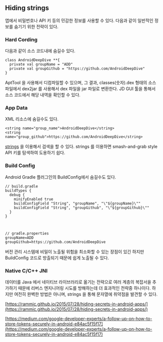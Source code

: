 ## Hiding strings

앱에서 비밀번호나 API 키 등의 민감한 정보를 사용할 수 있다. 다음과 같이 일반적인 정보를 숨기기 위한 전략이 있다.

### Hard Cording

다음과 같이 소스 코드내에 숨길수 있다.

    class AndroidDeepDive **{
      private val groupName = "ADD"
      private val groupGithub = "https://github.com/AndroidDeepDive"
    }

AptTool 을 사용해서 디컴파일할 수 있으며, 그 결과, classes(숫자).dex 형태의 소스파일에서 dex2jar 를 사용해서 dex 파일을 jar 파일로 변환한다. JD GUI 툴을 통해서 소스 코드에서 해당 내역을 확인할 수 있다.

### App Data

XML 리소스에 숨길수도 있다. 

    <string name="group_name">AndroidDeepDive</string>
    <string name="group_github">https://github.com/AndroidDeepDive</string>

[strings](https://en.wikipedia.org/wiki/Strings_(Unix)) 을 이용해서 검색을 할 수 있다. strings 를 이용하면 smash-and-grab style API 키를 탐색하여 도용하기 쉽다.

### Build Config

Android Gradle 플러그인의 BuildConfig에서 숨길수도 있다.

    // build.gradle
    buildTypes {
      debug {
        minifyEnabled true
        buildConfigField "String", "groupName", "\"${groupName}\""
        buildConfigField "String", "groupGithub", "\"${groupGithub}\""
      }
    }



    // gradle.properties
    groupName=ADD
    groupGithub=https://github.com/AndroidDeepDive

버전 관리 시스템에 비밀이 노출될 위험을 최소화할 수 있는 장점이 있긴 하지만 BuildConfig 코드로 방출되기 때문에 쉽게 노출될 수 있다.

### Native C/C++ JNI

데이터를 Java 에서 네이티브 라이브러리로 옮기는 전략으로 여러 계층의 복잡서을 추가하기 때문에 리버스 엔지니어링 시도를 방해하는데 더 효과적인 전략중 하나이다. 하지만 여전히 완벽한 방법은 아니며, strings 을 통해 문자열에 취약점을 발견할 수 있다.





[https://rammic.github.io/2015/07/28/hiding-secrets-in-android-apps/](https://rammic.github.io/2015/07/28/hiding-secrets-in-android-apps/)

[https://medium.com/google-developer-experts/a-follow-up-on-how-to-store-tokens-securely-in-android-e84ac5f15f17](https://medium.com/google-developer-experts/a-follow-up-on-how-to-store-tokens-securely-in-android-e84ac5f15f17)